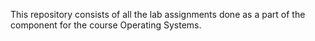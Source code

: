 This repository consists of all the lab assignments done as a part of the component for the course Operating Systems.
